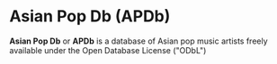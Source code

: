 # Asian Pop Db (APDb)

**Asian Pop Db** or **APDb** is a database of Asian pop music artists freely available under the Open Database License ("ODbL")
